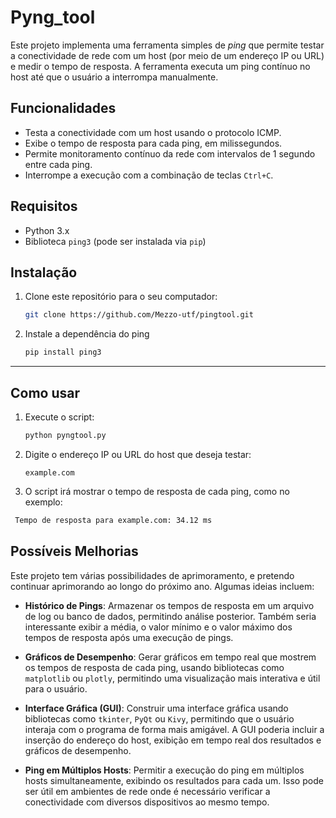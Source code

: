 # Pyng_tool

Este projeto implementa uma ferramenta simples de *ping* que permite testar a conectividade de rede com um host (por meio de um endereço IP ou URL) e medir o tempo de resposta. A ferramenta executa um ping contínuo no host até que o usuário a interrompa manualmente.

## Funcionalidades

- Testa a conectividade com um host usando o protocolo ICMP.
- Exibe o tempo de resposta para cada ping, em milissegundos.
- Permite monitoramento contínuo da rede com intervalos de 1 segundo entre cada ping.
- Interrompe a execução com a combinação de teclas `Ctrl+C`.

## Requisitos

- Python 3.x
- Biblioteca `ping3` (pode ser instalada via `pip`)

## Instalação

1. Clone este repositório para o seu computador:
   ```bash
   git clone https://github.com/Mezzo-utf/pingtool.git
2. Instale a dependência do ping
   ```bash
   pip install ping3
---
## Como usar

1. Execute o script:
   ```bash
   python pyngtool.py
2. Digite o endereço IP ou URL do host que deseja testar:
   ```
   example.com
3. O script irá mostrar o tempo de resposta de cada ping, como no exemplo:
  ```bash
   Tempo de resposta para example.com: 34.12 ms
```
## Possíveis Melhorias

Este projeto tem várias possibilidades de aprimoramento, e pretendo continuar aprimorando ao longo do próximo ano. Algumas ideias incluem:

- **Histórico de Pings**: Armazenar os tempos de resposta em um arquivo de log ou banco de dados, permitindo análise posterior. Também seria interessante exibir a média, o valor mínimo e o valor máximo dos tempos de resposta após uma execução de pings.

- **Gráficos de Desempenho**: Gerar gráficos em tempo real que mostrem os tempos de resposta de cada ping, usando bibliotecas como `matplotlib` ou `plotly`, permitindo uma visualização mais interativa e útil para o usuário.

- **Interface Gráfica (GUI)**: Construir uma interface gráfica usando bibliotecas como `tkinter`, `PyQt` ou `Kivy`, permitindo que o usuário interaja com o programa de forma mais amigável. A GUI poderia incluir a inserção do endereço do host, exibição em tempo real dos resultados e gráficos de desempenho.

- **Ping em Múltiplos Hosts**: Permitir a execução do ping em múltiplos hosts simultaneamente, exibindo os resultados para cada um. Isso pode ser útil em ambientes de rede onde é necessário verificar a conectividade com diversos dispositivos ao mesmo tempo.

